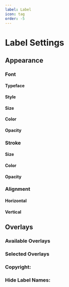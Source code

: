 ```yaml
---
label: Label
icon: tag
order: -5
---
```

# Label Settings

## Appearance

### Font

#### Typeface

#### Style

#### Size

#### Color

#### Opacity

### Stroke

#### Size

#### Color

#### Opacity

### Alignment

#### Horizontal

#### Vertical

## Overlays

### Available Overlays

### Selected Overlays

### Copyright:

### Hide Label Names:
